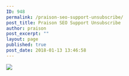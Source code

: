 ```yaml
---
ID: 948
permalink: /praison-seo-support-unsubscribe/
post_title: Praison SEO Support Unsubscribe
author: praison
post_excerpt: ""
layout: page
published: true
post_date: 2018-01-13 13:46:58
---
```

<A HREF="https://www.paypal.com/cgi-bin/webscr?cmd=_subscr-find&alias=3YPSGJFTRBAGE">
<IMG SRC="https://www.paypalobjects.com/en_GB/i/btn/btn_unsubscribe_LG.gif" BORDER="0">
</A>